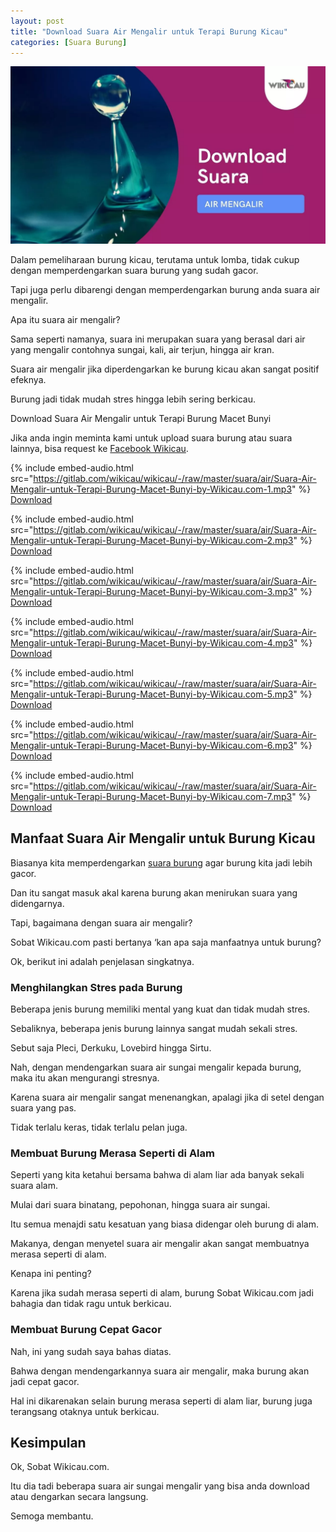 ```yaml
---
layout: post
title: "Download Suara Air Mengalir untuk Terapi Burung Kicau"
categories: [Suara Burung]
---
```


![](/images/suara-air-mengalir.webp)

Dalam pemeliharaan burung kicau, terutama untuk lomba, tidak cukup dengan memperdengarkan suara burung yang sudah gacor.

Tapi juga perlu dibarengi dengan memperdengarkan burung anda suara air mengalir.

Apa itu suara air mengalir?

Sama seperti namanya, suara ini merupakan suara yang berasal dari air yang mengalir contohnya sungai, kali, air terjun, hingga air kran.

Suara air mengalir jika diperdengarkan ke burung kicau akan sangat positif efeknya.

Burung jadi tidak mudah stres hingga lebih sering berkicau.

Download Suara Air Mengalir untuk Terapi Burung Macet Bunyi

Jika anda ingin meminta kami untuk upload suara burung atau suara lainnya, bisa request ke [Facebook Wikicau](https://facebook.com/wikicau).

{% include embed-audio.html src="https://gitlab.com/wikicau/wikicau/-/raw/master/suara/air/Suara-Air-Mengalir-untuk-Terapi-Burung-Macet-Bunyi-by-Wikicau.com-1.mp3" %}
[Download](https://bit.ly/2X0wH6X)

{% include embed-audio.html src="https://gitlab.com/wikicau/wikicau/-/raw/master/suara/air/Suara-Air-Mengalir-untuk-Terapi-Burung-Macet-Bunyi-by-Wikicau.com-2.mp3" %}
[Download](https://bit.ly/2XYzCtb)

{% include embed-audio.html src="https://gitlab.com/wikicau/wikicau/-/raw/master/suara/air/Suara-Air-Mengalir-untuk-Terapi-Burung-Macet-Bunyi-by-Wikicau.com-3.mp3" %}
[Download](https://bit.ly/2WXn9oi)

{% include embed-audio.html src="https://gitlab.com/wikicau/wikicau/-/raw/master/suara/air/Suara-Air-Mengalir-untuk-Terapi-Burung-Macet-Bunyi-by-Wikicau.com-4.mp3" %}
[Download](https://bit.ly/2WYDOaR)

{% include embed-audio.html src="https://gitlab.com/wikicau/wikicau/-/raw/master/suara/air/Suara-Air-Mengalir-untuk-Terapi-Burung-Macet-Bunyi-by-Wikicau.com-5.mp3" %}
[Download](https://bit.ly/2KvxS7Q)

{% include embed-audio.html src="https://gitlab.com/wikicau/wikicau/-/raw/master/suara/air/Suara-Air-Mengalir-untuk-Terapi-Burung-Macet-Bunyi-by-Wikicau.com-6.mp3" %}
[Download](https://bit.ly/2L62v2V)

{% include embed-audio.html src="https://gitlab.com/wikicau/wikicau/-/raw/master/suara/air/Suara-Air-Mengalir-untuk-Terapi-Burung-Macet-Bunyi-by-Wikicau.com-7.mp3" %}
[Download](https://bit.ly/2WYUWCr)

## Manfaat Suara Air Mengalir untuk Burung Kicau

Biasanya kita memperdengarkan [suara burung](https://wikicau.com/category/suara-burung/) agar burung kita jadi lebih gacor.

Dan itu sangat masuk akal karena burung akan menirukan suara yang didengarnya.

Tapi, bagaimana dengan suara air mengalir?

Sobat Wikicau.com pasti bertanya ‘kan apa saja manfaatnya untuk burung?

Ok, berikut ini adalah penjelasan singkatnya.

### Menghilangkan Stres pada Burung

Beberapa jenis burung memiliki mental yang kuat dan tidak mudah stres.

Sebaliknya, beberapa jenis burung lainnya sangat mudah sekali stres.

Sebut saja Pleci, Derkuku, Lovebird hingga Sirtu.

Nah, dengan mendengarkan suara air sungai mengalir kepada burung, maka itu akan mengurangi stresnya.

Karena suara air mengalir sangat menenangkan, apalagi jika di setel dengan suara yang pas.

Tidak terlalu keras, tidak terlalu pelan juga.

### Membuat Burung Merasa Seperti di Alam

Seperti yang kita ketahui bersama bahwa di alam liar ada banyak sekali suara alam.

Mulai dari suara binatang, pepohonan, hingga suara air sungai.

Itu semua menajdi satu kesatuan yang biasa didengar oleh burung di alam.

Makanya, dengan menyetel suara air mengalir akan sangat membuatnya merasa seperti di alam.

Kenapa ini penting?

Karena jika sudah merasa seperti di alam, burung Sobat Wikicau.com jadi bahagia dan tidak ragu untuk berkicau.

### Membuat Burung Cepat Gacor

Nah, ini yang sudah saya bahas diatas.

Bahwa dengan mendengarkannya suara air mengalir, maka burung akan jadi cepat gacor.

Hal ini dikarenakan selain burung merasa seperti di alam liar, burung juga terangsang otaknya untuk berkicau.

## Kesimpulan

Ok, Sobat Wikicau.com.

Itu dia tadi beberapa suara air sungai mengalir yang bisa anda download atau dengarkan secara langsung.

Semoga membantu.